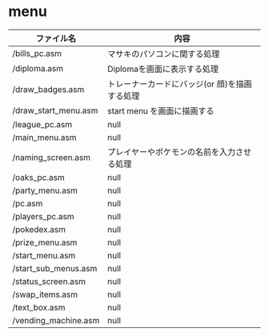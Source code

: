 # menu


 ファイル名  |  内容
---- | ----
/bills_pc.asm | マサキのパソコンに関する処理 
/diploma.asm | Diplomaを画面に表示する処理
/draw_badges.asm | トレーナーカードにバッジ(or 顔)を描画する処理
/draw_start_menu.asm | start menu を画面に描画する
/league_pc.asm | null
/main_menu.asm | null
/naming_screen.asm | プレイヤーやポケモンの名前を入力させる処理
/oaks_pc.asm | null
/party_menu.asm | null
/pc.asm | null
/players_pc.asm | null
/pokedex.asm | null 
/prize_menu.asm | null
/start_menu.asm | null
/start_sub_menus.asm | null
/status_screen.asm | null
/swap_items.asm | null
/text_box.asm | null
/vending_machine.asm | null